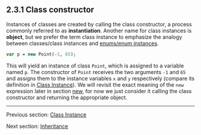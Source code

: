 ## 2.3.1 Class constructor

Instances of classes are created by calling the class constructor, a process commonly referred to as **instantiation**. Another name for class instances is **object**, but we prefer the term class instance to emphasize the analogy between classes/class instances and [enums/enum instances](2.4-Enum_Instance.md). 

```haxe
var p = new Point(-1, 65);
```
This will yield an instance of class `Point`, which is assigned to a variable named `p`. The constructor of `Point` receives the two arguments `-1` and `65` and assigns them to the instance variables `x` and `y` respectively (compare its definition in [Class Instance](2.3-Class_Instance.md)). We will revisit the exact meaning of the `new` expression later in section [new](5.11-new.md), for now we just consider it calling the class constructor and returning the appropriate object.

---

Previous section: [Class Instance](2.3-Class_Instance.md)

Next section: [Inheritance](2.3.2-Inheritance.md)